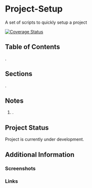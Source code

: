# Project-Setup

A set of scripts to quickly setup a project

[![Coverage Status](https://coveralls.io/repos/github/D-Bhatta/Project-Setup/badge.svg?branch=master)](https://coveralls.io/github/D-Bhatta/Project-Setup?branch=master)

## Table of Contents

.

## Sections

.

## Notes

1. .

## Project Status

Project is currently under development.

## Additional Information

### Screenshots

### Links

